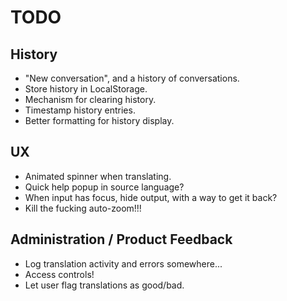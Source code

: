 # TODO

## History

* "New conversation", and a history of conversations.
* Store history in LocalStorage.
* Mechanism for clearing history.
* Timestamp history entries.
* Better formatting for history display.

## UX

* Animated spinner when translating.
* Quick help popup in source language?
* When input has focus, hide output, with a way to get it back?
* Kill the fucking auto-zoom!!!

## Administration / Product Feedback

* Log translation activity and errors somewhere...
* Access controls!
* Let user flag translations as good/bad.

